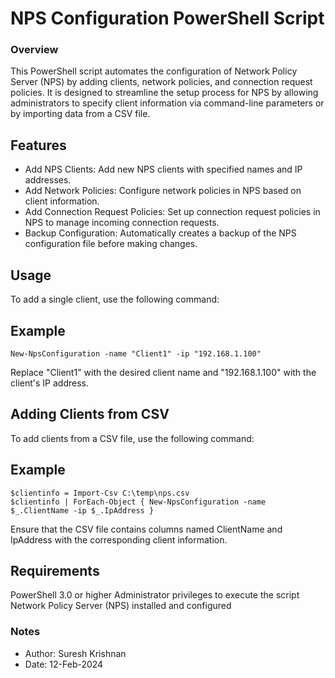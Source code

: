 # NPS Configuration PowerShell Script
### Overview
This PowerShell script automates the configuration of Network Policy Server (NPS) by adding clients, network policies, and connection request policies. It is designed to streamline the setup process for NPS by allowing administrators to specify client information via command-line parameters or by importing data from a CSV file.

## Features
- Add NPS Clients: Add new NPS clients with specified names and IP addresses.
- Add Network Policies: Configure network policies in NPS based on client information.
- Add Connection Request Policies: Set up connection request policies in NPS to manage incoming connection requests.
- Backup Configuration: Automatically creates a backup of the NPS configuration file before making changes.

## Usage
To add a single client, use the following command:

## Example 
```
New-NpsConfiguration -name "Client1" -ip "192.168.1.100"

````
Replace "Client1" with the desired client name and "192.168.1.100" with the client's IP address.

## Adding Clients from CSV
To add clients from a CSV file, use the following command:

## Example 
```
$clientinfo = Import-Csv C:\temp\nps.csv
$clientinfo | ForEach-Object { New-NpsConfiguration -name $_.ClientName -ip $_.IpAddress }

```
Ensure that the CSV file contains columns named ClientName and IpAddress with the corresponding client information.

## Requirements
PowerShell 3.0 or higher
Administrator privileges to execute the script
Network Policy Server (NPS) installed and configured

### Notes
- Author: Suresh Krishnan
- Date: 12-Feb-2024 

